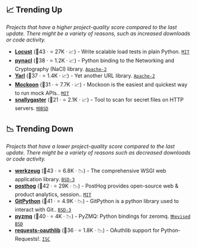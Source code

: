## 📈 Trending Up

_Projects that have a higher project-quality score compared to the last update. There might be a variety of reasons, such as increased downloads or code activity._

- <b><a href="https://github.com/locustio/locust">Locust</a></b> (🥇43 ·  ⭐ 27K · 📈) - Write scalable load tests in plain Python. <code><a href="http://bit.ly/34MBwT8">MIT</a></code>
- <b><a href="https://github.com/pyca/pynacl">pynacl</a></b> (🥈38 ·  ⭐ 1.2K · 📈) - Python binding to the Networking and Cryptography (NaCl) library. <code><a href="http://bit.ly/3nYMfla">Apache-2</a></code>
- <b><a href="https://github.com/aio-libs/yarl">Yarl</a></b> (🥇37 ·  ⭐ 1.4K · 📈) - Yet another URL library. <code><a href="http://bit.ly/3nYMfla">Apache-2</a></code>
- <b><a href="https://github.com/mockoon/mockoon">Mockoon</a></b> (🥈31 ·  ⭐ 7.7K · 📈) - Mockoon is the easiest and quickest way to run mock APIs.. <code><a href="http://bit.ly/34MBwT8">MIT</a></code> <code><img src="https://www.openapis.org/wp-content/uploads/sites/3/2016/11/favicon.png" style="display:inline;" width="13" height="13"></code>
- <b><a href="https://github.com/hannob/snallygaster">snallygaster</a></b> (🥉21 ·  ⭐ 2.1K · 📈) - Tool to scan for secret files on HTTP servers. <code><a href="https://tldrlegal.com/search?q=0BSD">❗️0BSD</a></code>

## 📉 Trending Down

_Projects that have a lower project-quality score compared to the last update. There might be a variety of reasons such as decreased downloads or code activity._

- <b><a href="https://github.com/pallets/werkzeug">werkzeug</a></b> (🥈43 ·  ⭐ 6.8K · 📉) - The comprehensive WSGI web application library. <code><a href="http://bit.ly/3aKzpTv">BSD-3</a></code>
- <b><a href="https://github.com/PostHog/posthog">posthog</a></b> (🥇42 ·  ⭐ 29K · 📉) - PostHog provides open-source web & product analytics, session.. <code><a href="http://bit.ly/34MBwT8">MIT</a></code>
- <b><a href="https://github.com/gitpython-developers/GitPython">GitPython</a></b> (🥇41 ·  ⭐ 4.9K · 📉) - GitPython is a python library used to interact with Git.. <code><a href="http://bit.ly/3aKzpTv">BSD-3</a></code>
- <b><a href="https://github.com/zeromq/pyzmq">pyzmq</a></b> (🥇40 ·  ⭐ 4K · 📉) - PyZMQ: Python bindings for zeromq. <code><a href="https://tldrlegal.com/search?q=Revised%20BSD">❗️Revised BSD</a></code>
- <b><a href="https://github.com/requests/requests-oauthlib">requests-oauthlib</a></b> (🥈36 ·  ⭐ 1.8K · 📉) - OAuthlib support for Python-Requests!. <code><a href="http://bit.ly/3hkKRql">ISC</a></code>

